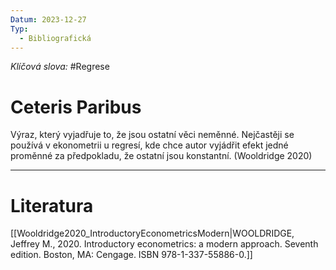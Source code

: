 ```yaml
---
Datum: 2023-12-27
Typ:
  - Bibliografická
---
```

*Klíčová slova:* #Regrese 
# Ceteris Paribus
Výraz, který vyjadřuje to, že jsou ostatní věci neměnné. Nejčastěji se používá v ekonometrii u regresí, kde chce autor vyjádřit efekt jedné proměnné za předpokladu, že ostatní jsou konstantní. (Wooldridge 2020)
- - -
# Literatura
[[Wooldridge2020_IntroductoryEconometricsModern|WOOLDRIDGE, Jeffrey M., 2020. Introductory econometrics: a modern approach. Seventh edition. Boston, MA: Cengage. ISBN 978-1-337-55886-0.]]
